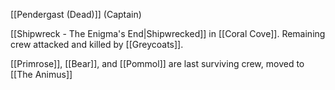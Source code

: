 [[Pendergast (Dead)]] (Captain)

[[Shipwreck - The Enigma's End|Shipwrecked]] in [[Coral Cove]].  Remaining crew attacked and killed by [[Greycoats]].

[[Primrose]], [[Bear]], and [[Pommol]] are last surviving crew, moved to [[The Animus]]
